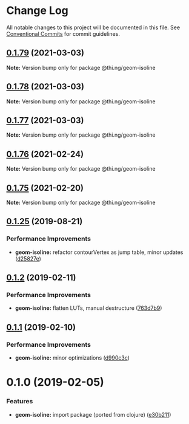 # Change Log

All notable changes to this project will be documented in this file.
See [Conventional Commits](https://conventionalcommits.org) for commit guidelines.

## [0.1.79](https://github.com/thi-ng/umbrella/compare/@thi.ng/geom-isoline@0.1.78...@thi.ng/geom-isoline@0.1.79) (2021-03-03)

**Note:** Version bump only for package @thi.ng/geom-isoline





## [0.1.78](https://github.com/thi-ng/umbrella/compare/@thi.ng/geom-isoline@0.1.77...@thi.ng/geom-isoline@0.1.78) (2021-03-03)

**Note:** Version bump only for package @thi.ng/geom-isoline





## [0.1.77](https://github.com/thi-ng/umbrella/compare/@thi.ng/geom-isoline@0.1.76...@thi.ng/geom-isoline@0.1.77) (2021-03-03)

**Note:** Version bump only for package @thi.ng/geom-isoline





## [0.1.76](https://github.com/thi-ng/umbrella/compare/@thi.ng/geom-isoline@0.1.75...@thi.ng/geom-isoline@0.1.76) (2021-02-24)

**Note:** Version bump only for package @thi.ng/geom-isoline





## [0.1.75](https://github.com/thi-ng/umbrella/compare/@thi.ng/geom-isoline@0.1.74...@thi.ng/geom-isoline@0.1.75) (2021-02-20)

**Note:** Version bump only for package @thi.ng/geom-isoline





## [0.1.25](https://github.com/thi-ng/umbrella/compare/@thi.ng/geom-isoline@0.1.24...@thi.ng/geom-isoline@0.1.25) (2019-08-21)

### Performance Improvements

* **geom-isoline:** refactor contourVertex as jump table, minor updates ([d25827e](https://github.com/thi-ng/umbrella/commit/d25827e))

## [0.1.2](https://github.com/thi-ng/umbrella/compare/@thi.ng/geom-isoline@0.1.1...@thi.ng/geom-isoline@0.1.2) (2019-02-11)

### Performance Improvements

* **geom-isoline:** flatten LUTs, manual destructure ([763d7b9](https://github.com/thi-ng/umbrella/commit/763d7b9))

## [0.1.1](https://github.com/thi-ng/umbrella/compare/@thi.ng/geom-isoline@0.1.0...@thi.ng/geom-isoline@0.1.1) (2019-02-10)

### Performance Improvements

* **geom-isoline:** minor optimizations ([d990c3c](https://github.com/thi-ng/umbrella/commit/d990c3c))

# 0.1.0 (2019-02-05)

### Features

* **geom-isoline:** import package (ported from clojure) ([e30b211](https://github.com/thi-ng/umbrella/commit/e30b211))
